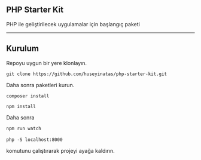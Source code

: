 ## PHP Starter Kit

<p>PHP ile geliştirilecek uygulamalar için başlangıç paketi</p>
<hr>

<h2>Kurulum</h2>
<p>Repoyu uygun bir yere klonlayın.</p>
<pre>
<code>git clone https://github.com/huseyinatas/php-starter-kit.git</code>
</pre>

<p>Daha sonra paketleri kurun.</p>
<pre>
<code>composer install</code>
</pre>
<pre>
<code>npm install </code>
</pre>
<p>Daha sonra </p>
<pre>
<code>npm run watch</code>
</pre>
<pre>
<code>php -S localhost:8000 </code> 
</pre>
<p>komutunu çalıştırarak projeyi ayağa kaldırın.</p>
